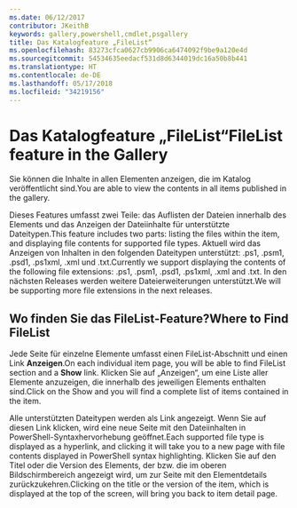 ```yaml
---
ms.date: 06/12/2017
contributor: JKeithB
keywords: gallery,powershell,cmdlet,psgallery
title: Das Katalogfeature „FileList“
ms.openlocfilehash: 83273cfca0627cb9906ca6474092f9be9a120e4d
ms.sourcegitcommit: 54534635eedacf531d8d6344019dc16a50b8b441
ms.translationtype: HT
ms.contentlocale: de-DE
ms.lasthandoff: 05/17/2018
ms.locfileid: "34219156"
---
```

# <a name="filelist-feature-in-the-gallery"></a><span data-ttu-id="b0235-103">Das Katalogfeature „FileList“</span><span class="sxs-lookup"><span data-stu-id="b0235-103">FileList feature in the Gallery</span></span>

<span data-ttu-id="b0235-104">Sie können die Inhalte in allen Elementen anzeigen, die im Katalog veröffentlicht sind.</span><span class="sxs-lookup"><span data-stu-id="b0235-104">You are able to view the contents in all items published in the gallery.</span></span>

<span data-ttu-id="b0235-105">Dieses Features umfasst zwei Teile: das Auflisten der Dateien innerhalb des Elements und das Anzeigen der Dateiinhalte für unterstützte Dateitypen.</span><span class="sxs-lookup"><span data-stu-id="b0235-105">This feature includes two parts: listing the files within the item, and displaying file contents for supported file types.</span></span> <span data-ttu-id="b0235-106">Aktuell wird das Anzeigen von Inhalten in den folgenden Dateitypen unterstützt: .ps1, .psm1, .psd1, .ps1xml, .xml und .txt.</span><span class="sxs-lookup"><span data-stu-id="b0235-106">Currently we support displaying the contents of the following file extensions: .ps1, .psm1, .psd1, .ps1xml, .xml and .txt.</span></span> <span data-ttu-id="b0235-107">In den nächsten Releases werden weitere Dateierweiterungen unterstützt.</span><span class="sxs-lookup"><span data-stu-id="b0235-107">We will be supporting more file extensions in the next releases.</span></span>

## <a name="where-to-find-filelist"></a><span data-ttu-id="b0235-108">Wo finden Sie das FileList-Feature?</span><span class="sxs-lookup"><span data-stu-id="b0235-108">Where to Find FileList</span></span>

<span data-ttu-id="b0235-109">Jede Seite für einzelne Elemente umfasst einen FileList-Abschnitt und einen Link **Anzeigen**.</span><span class="sxs-lookup"><span data-stu-id="b0235-109">On each individual item page, you will be able to find FileList section and a **Show** link.</span></span> <span data-ttu-id="b0235-110">Klicken Sie auf „Anzeigen“, um eine Liste aller Elemente anzuzeigen, die innerhalb des jeweiligen Elements enthalten sind.</span><span class="sxs-lookup"><span data-stu-id="b0235-110">Click on the Show and you will find a complete list of items contained in the item.</span></span>

<span data-ttu-id="b0235-111">Alle unterstützten Dateitypen werden als Link angezeigt. Wenn Sie auf diesen Link klicken, wird eine neue Seite mit den Dateiinhalten in PowerShell-Syntaxhervorhebung geöffnet.</span><span class="sxs-lookup"><span data-stu-id="b0235-111">Each supported file type is displayed as a hyperlink, and clicking it will take you to a new page with file contents displayed in PowerShell syntax highlighting.</span></span> <span data-ttu-id="b0235-112">Klicken Sie auf den Titel oder die Version des Elements, der bzw. die im oberen Bildschirmbereich angezeigt wird, um zur Seite mit den Elementdetails zurückzukehren.</span><span class="sxs-lookup"><span data-stu-id="b0235-112">Clicking on the title or the version of the item, which is displayed at the top of the screen, will bring you back to item detail page.</span></span>